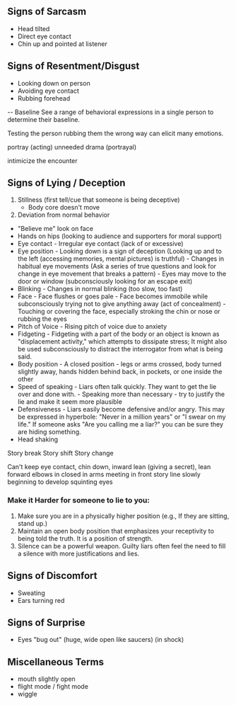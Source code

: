 ## Signs of Sarcasm

- Head tilted
- Direct eye contact
- Chin up and pointed at listener

## Signs of Resentment/Disgust

- Looking down on person
- Avoiding eye contact
- Rubbing forehead

-- Baseline
See a range of behavioral expressions in a single person to determine their baseline.

Testing the person rubbing them the wrong way can elicit many emotions.

portray (acting)
unneeded drama (portrayal)

intimicize the encounter

## Signs of Lying / Deception

1. Stillness (first tell/cue that someone is being deceptive)
   - Body core doesn't move
2. Deviation from normal behavior

- "Believe me" look on face
- Hands on hips (looking to audience and supporters for moral support)
- Eye contact - Irregular eye contact (lack of or excessive)
- Eye position - Looking down is a sign of deception (Looking up and to the left (accessing memories, mental pictures) is truthful) - Changes in habitual eye movements (Ask a series of true questions and look for change in eye movement that breaks a pattern) - Eyes may move to the door or window (subconsciously looking for an escape exit)
- Blinking - Changes in normal blinking (too slow, too fast)
- Face - Face flushes or goes pale - Face becomes immobile while subconsciously trying not to give anything away (act of concealment) - Touching or covering the face, especially stroking the chin or nose or rubbing the eyes
- Pitch of Voice - Rising pitch of voice due to anxiety
- Fidgeting - Fidgeting with a part of the body or an object is known as "displacement activity," which attempts to dissipate stress; It might also be used subconsciously to distract the interrogator from what is being said.
- Body position - A closed position - legs or arms crossed, body turned slightly away, hands hidden behind back, in pockets, or one inside the other
- Speed of speaking - Liars often talk quickly. They want to get the lie over and done with. - Speaking more than necessary - try to justify the lie and make it seem more plausible
- Defensiveness - Liars easily become defensive and/or angry. This may be expressed in hyperbole: "Never in a million years" or "I swear on my life." If someone asks "Are you calling me a liar?" you can be sure they are hiding something.
- Head shaking

Story break
Story shift
Story change

Can't keep eye contact, chin down, inward lean (giving a secret), lean forward
elbows in
closed in
arms meeting in front
story line slowly beginning to develop
squinting eyes

### Make it Harder for someone to lie to you:

1. Make sure you are in a physically higher position (e.g., If they are sitting, stand up.)
2. Maintain an open body position that emphasizes your receptivity to being told the truth. It is a position of strength.
3. Silence can be a powerful weapon. Guilty liars often feel the need to fill a silence with more justifications and lies.

## Signs of Discomfort

- Sweating
- Ears turning red

## Signs of Surprise

- Eyes "bug out" (huge, wide open like saucers) (in shock)

## Miscellaneous Terms

- mouth slightly open
- flight mode / fight mode
- wiggle
